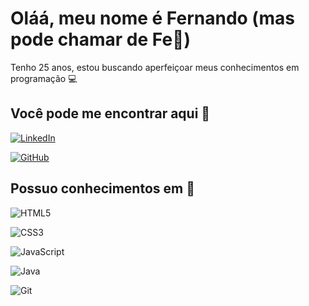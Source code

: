 # Oláá, meu nome é Fernando (mas pode chamar de Fe🦅)

Tenho 25 anos, estou buscando aperfeiçoar meus conhecimentos em programação 💻

## Você pode me encontrar aqui 🔎
[![LinkedIn](https://img.shields.io/badge/LinkedIn-0077B5?style=for-the-badge&logo=linkedin&logoColor=white)](https://www.linkedin.com/in/fernando-maciel-7b0793176/)

[![GitHub](https://img.shields.io/badge/GitHub-100000?style=for-the-badge&logo=github&logoColor=white)](https://github.com/NandoFer3006)



## Possuo conhecimentos em 🧠

![HTML5](https://img.shields.io/badge/HTML5-E34F26?style=for-the-badge&logo=html5&logoColor=white)

![CSS3](https://img.shields.io/badge/CSS3-1572B6?style=for-the-badge&logo=css3&logoColor=white)

![JavaScript](https://img.shields.io/badge/JavaScript-F7DF1E?style=for-the-badge&logo=javascript&logoColor=black)

![Java](https://img.shields.io/badge/java-%23ED8B00.svg?style=for-the-badge&logo=openjdk&logoColor=white)

![Git](https://img.shields.io/badge/GIT-E44C30?style=for-the-badge&logo=git&logoColor=white)



